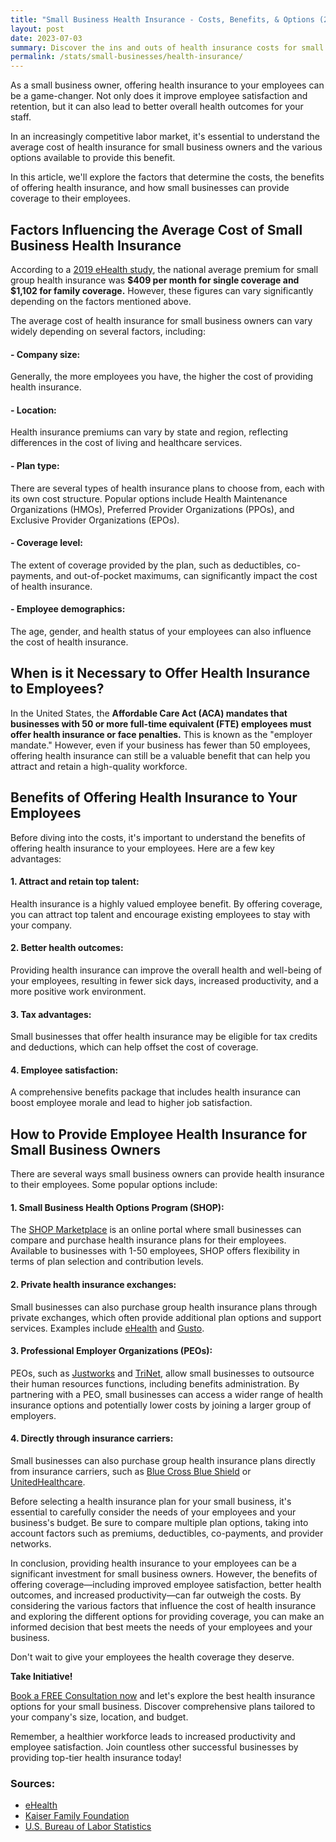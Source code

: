 ```yaml
---
title: "Small Business Health Insurance - Costs, Benefits, & Options (2023)"
layout: post
date: 2023-07-03
summary: Discover the ins and outs of health insurance costs for small business owners in this concise guide. Learn about factors that influence pricing, and pick up some tips to help you save on premiums. By understanding these key points, you can make savvy decisions to keep your employees healthy while keeping costs in check.
permalink: /stats/small-businesses/health-insurance/
---
```


As a small business owner, offering health insurance to your employees can be a game-changer. Not only does it improve employee satisfaction and retention, but it can also lead to better overall health outcomes for your staff. 

In an increasingly competitive labor market, it's essential to understand the average cost of health insurance for small business owners and the various options available to provide this benefit.

In this article, we'll explore the factors that determine the costs, the benefits of offering health insurance, and how small businesses can provide coverage to their employees.

## Factors Influencing the Average Cost of Small Business Health Insurance

According to a [2019 eHealth study](https://resources.ehealthinsurance.com/small-business/average-cost-group-health-insurance), the national average premium for small group health insurance was **\$409 per month for single coverage and \$1,102 for family coverage.** However, these figures can vary significantly depending on the factors mentioned above.

The average cost of health insurance for small business owners can vary widely depending on several factors, including:

#### -   Company size:
Generally, the more employees you have, the higher the cost of providing health insurance.

#### -   Location:
Health insurance premiums can vary by state and region, reflecting differences in the cost of living and healthcare services.

#### -   Plan type:
There are several types of health insurance plans to choose from, each with its own cost structure. Popular options include Health Maintenance Organizations (HMOs), Preferred Provider Organizations (PPOs), and Exclusive Provider Organizations (EPOs).

#### -   Coverage level:
The extent of coverage provided by the plan, such as deductibles, co-payments, and out-of-pocket maximums, can significantly impact the cost of health insurance.

#### -   Employee demographics:
The age, gender, and health status of your employees can also influence the cost of health insurance.

## When is it Necessary to Offer Health Insurance to Employees?

In the United States, the **Affordable Care Act (ACA) mandates that businesses with 50 or more full-time equivalent (FTE) employees must offer health insurance or face penalties.** This is known as the "employer mandate." However, even if your business has fewer than 50 employees, offering health insurance can still be a valuable benefit that can help you attract and retain a high-quality workforce.

## Benefits of Offering Health Insurance to Your Employees

Before diving into the costs, it's important to understand the benefits of offering health insurance to your employees. Here are a few key advantages:

#### 1.  Attract and retain top talent:
Health insurance is a highly valued employee benefit. By offering coverage, you can attract top talent and encourage existing employees to stay with your company.

#### 2.  Better health outcomes:
Providing health insurance can improve the overall health and well-being of your employees, resulting in fewer sick days, increased productivity, and a more positive work environment.

#### 3.  Tax advantages:
Small businesses that offer health insurance may be eligible for tax credits and deductions, which can help offset the cost of coverage.

#### 4.  Employee satisfaction:
A comprehensive benefits package that includes health insurance can boost employee morale and lead to higher job satisfaction.

## How to Provide Employee Health Insurance for Small Business Owners

There are several ways small business owners can provide health insurance to their employees. Some popular options include:

#### 1.  Small Business Health Options Program (SHOP):
The [SHOP Marketplace](https://www.healthcare.gov/small-businesses/provide-shop-coverage/) is an online portal where small businesses can compare and purchase health insurance plans for their employees. Available to businesses with 1-50 employees, SHOP offers flexibility in terms of plan selection and contribution levels.

#### 2.  Private health insurance exchanges:
Small businesses can also purchase group health insurance plans through private exchanges, which often provide additional plan options and support services. Examples include [eHealth](https://www.ehealthinsurance.com/small-business-health-insurance) and [Gusto](https://gusto.com/).

#### 3.  Professional Employer Organizations (PEOs):
PEOs, such as [Justworks](https://justworks.com/) and [TriNet](https://www.trinet.com/), allow small businesses to outsource their human resources functions, including benefits administration. By partnering with a PEO, small businesses can access a wider range of health insurance options and potentially lower costs by joining a larger group of employers.

#### 4.  Directly through insurance carriers:
Small businesses can also purchase group health insurance plans directly from insurance carriers, such as [Blue Cross Blue Shield](https://www.bcbs.com/) or [UnitedHealthcare](https://www.uhc.com/).

Before selecting a health insurance plan for your small business, it's essential to carefully consider the needs of your employees and your business's budget. Be sure to compare multiple plan options, taking into account factors such as premiums, deductibles, co-payments, and provider networks.

In conclusion, providing health insurance to your employees can be a significant investment for small business owners. However, the benefits of offering coverage—including improved employee satisfaction, better health outcomes, and increased productivity—can far outweigh the costs. By considering the various factors that influence the cost of health insurance and exploring the different options for providing coverage, you can make an informed decision that best meets the needs of your employees and your business.

Don't wait to give your employees the health coverage they deserve.

**Take Initiative!**

[Book a FREE Consultation now](https://calendly.com/businessinitiative/30-minute-consultation-call) and let's explore the best health insurance options for your small business. Discover comprehensive plans tailored to your company's size, location, and budget.

Remember, a healthier workforce leads to increased productivity and employee satisfaction. Join countless other successful businesses by providing top-tier health insurance today!

### Sources:

-   [eHealth](https://www.ehealthinsurance.com/small-business-health-insurance)
-   [Kaiser Family Foundation](https://www.kff.org/health-costs/report/2019-employer-health-benefits-survey/)
-   [U.S. Bureau of Labor Statistics](https://www.bls.gov/news.release/pdf/ecec.pdf)